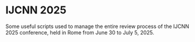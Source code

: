 # IJCNN 2025
Some useful scripts used to manage the entire review process of the IJCNN 2025 conference, held in Rome from June 30 to July 5, 2025.
